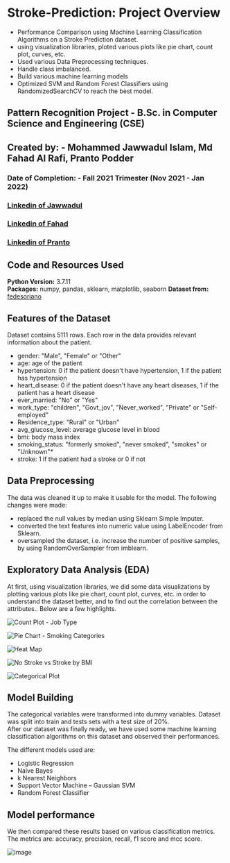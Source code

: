 # Stroke-Prediction: Project Overview
* Performance Comparison using Machine Learning Classification Algorithms on a Stroke Prediction dataset.
* using visualization libraries, ploted various plots like pie chart, count plot, curves, etc. 
* Used various Data Preprocessing techniques.
* Handle class imbalanced.
* Build various machine learning models
* Optimized SVM and Random Forest Classifiers using RandomizedSearchCV to reach the best model. 

## Pattern Recognition Project - B.Sc. in Computer Science and Engineering (CSE)

## Created by: - Mohammed Jawwadul Islam, Md Fahad Al Rafi, Pranto Podder

### Date of Completion: - Fall 2021 Trimester (Nov 2021 - Jan 2022)

### [Linkedin of Jawwadul](https://www.linkedin.com/in/jawwadfida/)  
### [Linkedin of Fahad](https://www.linkedin.com/in/md-fahad-al-al-rafi-14b968111/)
### [Linkedin of Pranto](https://www.linkedin.com/in/pranto-podder-b78b97162/)

## Code and Resources Used 
**Python Version:** 3.7.11  
**Packages:** numpy, pandas, sklearn, matplotlib, seaborn
**Dataset from:** [fedesoriano](https://www.kaggle.com/fedesoriano) <br>  

## Features of the Dataset
Dataset contains 5111 rows. Each row in the data provides relevant information about the patient. 
* gender: "Male", "Female" or "Other"
* age: age of the patient
* hypertension: 0 if the patient doesn't have hypertension, 1 if the patient has hypertension
* heart_disease: 0 if the patient doesn't have any heart diseases, 1 if the patient has a heart disease
* ever_married: "No" or "Yes"
* work_type: "children", "Govt_jov", "Never_worked", "Private" or "Self-employed"
* Residence_type: "Rural" or "Urban"
* avg_glucose_level: average glucose level in blood
* bmi: body mass index
* smoking_status: "formerly smoked", "never smoked", "smokes" or "Unknown"*
* stroke: 1 if the patient had a stroke or 0 if not 

## Data Preprocessing
The data was cleaned it up to make it usable for the model. The following changes were made:

* replaced the null values by median using Sklearn Simple Imputer.
* converted the text features into numeric value using LabelEncoder from Sklearn.
* oversampled the dataset, i.e. increase the number of positive samples, by using RandomOverSampler from imblearn.


## Exploratory Data Analysis (EDA)
At first, using visualization libraries, we did some data visualizations by plotting various plots like pie chart, count plot, curves, etc. in order to understand the dataset better, and to find out the correlation between the attributes.. Below are a few highlights. 

![Count Plot - Job Type](https://user-images.githubusercontent.com/64092765/153050389-3dc5592f-3124-4abd-b615-19dff7f2160b.png)

![Pie Chart - Smoking Categories](https://user-images.githubusercontent.com/64092765/153050403-797bbcc7-fcf0-4830-933e-573beb29b2aa.png)

![Heat Map](https://user-images.githubusercontent.com/64092765/153050409-4de973ab-0d3a-4ef1-b4de-670248439bbb.png)

![No Stroke vs Stroke by BMI](https://user-images.githubusercontent.com/64092765/153050416-aff6dcb1-a406-417d-b060-dbd5056c1177.png)

![Categorical Plot](https://user-images.githubusercontent.com/64092765/153050427-1b13cf20-49fd-437f-991c-548ad32a65e9.png)

## Model Building 

The categorical variables were transformed into dummy variables. Dataset was split into train and tests sets with a test size of 20%.   
After our dataset was finally ready, we have used some machine learning classification algorithms on this dataset and observed their performances. 

The different models used are:
* Logistic Regression 
* Naive Bayes
* k Nearest Neighbors
* Support Vector Machine – Gaussian SVM
* Random Forest Classifier

## Model performance
We then compared these results based on various classification metrics. 
The metrics are: accuracy, precision, recall, f1 score and mcc score.

![image](https://user-images.githubusercontent.com/64092765/153050322-d2dca138-58d4-4bd1-9ac4-5927983b895a.png)






